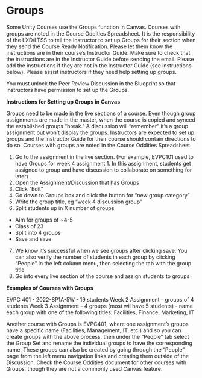 # Groups
Some Unity Courses use the Groups function in Canvas. Courses with groups are noted in the Course Oddities Spreadsheet. It is the responsibility of the LXD/LTSS to tell the instructor to set up Groups for their section when they send the Course Ready Notification. Please let them know the instructions are in their course’s Instructor Guide. Make sure to check that the instructions are in the Instructor Guide before sending the email. Please add the instructions if they are not in the Instructor Guide (see instructions below). Please assist instructors if they need help setting up groups.

You must unlock the Peer Review Discussion in the Blueprint so that instructors have permission to set up the Groups.

**Instructions for Setting up Groups in Canvas**

Groups need to be made in the live sections of a course. Even though group assignments are made in the master, when the course is copied and synced the established groups “break." A discussion will “remember” it’s a group assignment but won’t display the groups. Instructors are expected to set up groups and the Instructor Guide for their course should contain directions to do so. Courses with groups are noted in the Course Oddities Spreadsheet.
1. Go to the assignment in the live section. (For example,  EVPC101 used to have Groups for week 4 assignment 1. In this assignment, students get assigned to group and have discussion to collaborate on something for later)
2. Open the Assignment/Discussion that has Groups
3. Click “Edit”
4. Go down to Groups box and click the button for “new group category”
5. Write the group title, eg “week 4 discussion group”
6. Split students up in X number of groups
- Aim for groups of ~4-5
- Class of 23
- Split into 4 groups
- Save and save
7. We know it’s successful when we see groups after clicking save. You can also verify the number of students in each group by clicking “People” in the left column menu, then selecting the tab with the group title
8. Go into every live section of the course and assign students to groups

**Examples of Courses with Groups**

EVPC 401 - 2022-SP1A-5W - 19 students
Week 2 Assignment - groups of 4 students
Week 3 Assignment - 4 groups (most wil have 5 students) - name each group with one of the following titles: Facilities, Finance, Marketing, IT

Another course with Groups is EVPC401, where one assignment’s groups have a specific name (Facilities, Management, IT, etc.) and so you can create groups with the above process, then under the “People” tab select the Group Set and rename the individual groups to have the corresponding name. These groups can also be created by going through the “People” page from the left menu navigation links and creating them outside of the Discussion. Check the Course Oddities document for other courses with Groups, though they are not a commonly used Canvas feature. 
